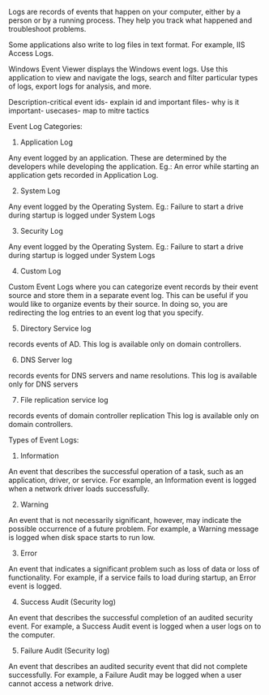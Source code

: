 Logs are records of events that happen on your computer, either by a person or by a running process. They help you track what happened and troubleshoot problems.

 Some applications also write to log files in text format. For example, IIS Access Logs.
 
Windows Event Viewer displays the Windows event logs. Use this application to view and navigate the logs, search and filter particular types of logs, export logs for analysis, and more. 



Description-critical event ids- explain id and important files- why is it important- usecases- map to mitre tactics


Event Log Categories:

1. Application Log

Any event logged by an application. These are determined by the developers while developing the application. Eg.: An error while starting an application gets recorded in Application Log.

2. System Log

Any event logged by the Operating System. Eg.: Failure to start a drive during startup is logged under System Logs

3. Security Log

Any event logged by the Operating System. Eg.: Failure to start a drive during startup is logged under System Logs

4. Custom Log

Custom Event Logs where you can categorize event records by their event source and store them in a separate event log. This can be useful if you would like to organize events by their source. In doing so, you are redirecting the log entries to an event log that you specify.

5. Directory Service log

records events of AD. This log is available only on domain controllers.

6. DNS Server log

records events for DNS servers and name resolutions. This log is available only for DNS servers


7. File replication service log	

records events of domain controller replication This log is available only on domain controllers.


Types of Event Logs:

1. Information	

An event that describes the successful operation of a task, such as an application, driver, or service. For example, an Information event is logged when a network driver loads successfully.

2. Warning

An event that is not necessarily significant, however, may indicate the possible occurrence of a future problem. For example, a Warning message is logged when disk space starts to run low.

3. Error

An event that indicates a significant problem such as loss of data or loss of functionality. For example, if a service fails to load during startup, an Error event is logged.

4. Success Audit (Security log)

An event that describes the successful completion of an audited security event. For example, a Success Audit event is logged when a user logs on to the computer.

5. Failure Audit (Security log)	

An event that describes an audited security event that did not complete successfully. For example, a Failure Audit may be logged when a user cannot access a network drive.
